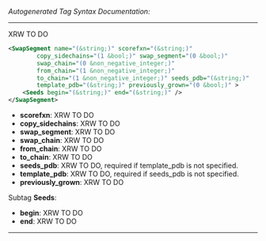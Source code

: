 _Autogenerated Tag Syntax Documentation:_

---
XRW TO DO

```xml
<SwapSegment name="(&string;)" scorefxn="(&string;)"
        copy_sidechains="(1 &bool;)" swap_segment="(0 &bool;)"
        swap_chain="(0 &non_negative_integer;)"
        from_chain="(1 &non_negative_integer;)"
        to_chain="(1 &non_negative_integer;)" seeds_pdb="(&string;)"
        template_pdb="(&string;)" previously_grown="(0 &bool;)" >
    <Seeds begin="(&string;)" end="(&string;)" />
</SwapSegment>
```

-   **scorefxn**: XRW TO DO
-   **copy_sidechains**: XRW TO DO
-   **swap_segment**: XRW TO DO
-   **swap_chain**: XRW TO DO
-   **from_chain**: XRW TO DO
-   **to_chain**: XRW TO DO
-   **seeds_pdb**: XRW TO DO, required if template_pdb is not specified.
-   **template_pdb**: XRW TO DO, required if seeds_pdb is not specified.
-   **previously_grown**: XRW TO DO


Subtag **Seeds**:   

-   **begin**: XRW TO DO
-   **end**: XRW TO DO

---

